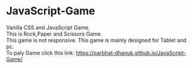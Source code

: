 # JavaScript-Game
Vanilla CSS and JavaScript Game.
<br>
This is Rock,Paper and Scissors Game. 
<br>
This game is not responsive. This game is mainly designed for Tablet and pc.
<br>
To paly Game click this link: https://parbhat-dhanuk.github.io/JavaScript-Game/
